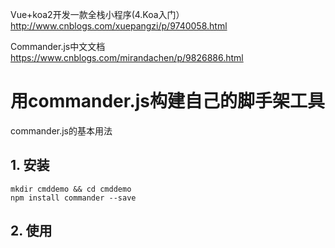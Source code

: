 Vue+koa2开发一款全栈小程序(4.Koa入门）
http://www.cnblogs.com/xuepangzi/p/9740058.html



Commander.js中文文档
https://www.cnblogs.com/mirandachen/p/9826886.html

# 用commander.js构建自己的脚手架工具 #

commander.js的基本用法
## 1. 安装 ##
```
mkdir cmddemo && cd cmddemo
npm install commander --save
```
## 2. 使用 ##